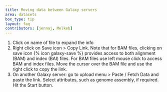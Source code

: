 ```yaml
---
title: Moving data between Galaxy servers
area: datasets
box_type: tip
layout: faq
contributors: [jennaj, Melkeb]
---
```



1. Click on name of file to expand the info
2. Right click on Save icon > Copy Link. Note that for BAM files, clicking on save icon {% icon galaxy-save %} provides access to both alignment (BAM) and index (BAI) files. For BAM files use left mouse click to access BAM and index files. Move the cursor over the BAM file and use the right click to copy the link.
3. On another Galaxy server: go to upload menu > Paste / Fetch Data and paste the link. Select attributes, such as genome assembly, if required. Hit the Start button.
